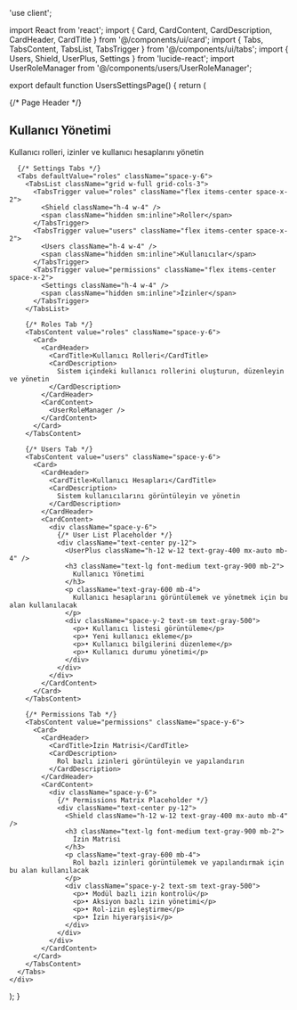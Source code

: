 'use client';

import React from 'react';
import { Card, CardContent, CardDescription, CardHeader, CardTitle } from '@/components/ui/card';
import { Tabs, TabsContent, TabsList, TabsTrigger } from '@/components/ui/tabs';
import { Users, Shield, UserPlus, Settings } from 'lucide-react';
import UserRoleManager from '@/components/users/UserRoleManager';

export default function UsersSettingsPage() {
  return (
    <div className="space-y-6">
      {/* Page Header */}
      <div className="space-y-2">
        <div className="flex items-center space-x-2">
          <Users className="h-6 w-6 text-green-600" />
          <h2 className="text-2xl font-bold text-gray-900">Kullanıcı Yönetimi</h2>
        </div>
        <p className="text-gray-600">
          Kullanıcı rolleri, izinler ve kullanıcı hesaplarını yönetin
        </p>
      </div>

      {/* Settings Tabs */}
      <Tabs defaultValue="roles" className="space-y-6">
        <TabsList className="grid w-full grid-cols-3">
          <TabsTrigger value="roles" className="flex items-center space-x-2">
            <Shield className="h-4 w-4" />
            <span className="hidden sm:inline">Roller</span>
          </TabsTrigger>
          <TabsTrigger value="users" className="flex items-center space-x-2">
            <Users className="h-4 w-4" />
            <span className="hidden sm:inline">Kullanıcılar</span>
          </TabsTrigger>
          <TabsTrigger value="permissions" className="flex items-center space-x-2">
            <Settings className="h-4 w-4" />
            <span className="hidden sm:inline">İzinler</span>
          </TabsTrigger>
        </TabsList>

        {/* Roles Tab */}
        <TabsContent value="roles" className="space-y-6">
          <Card>
            <CardHeader>
              <CardTitle>Kullanıcı Rolleri</CardTitle>
              <CardDescription>
                Sistem içindeki kullanıcı rollerini oluşturun, düzenleyin ve yönetin
              </CardDescription>
            </CardHeader>
            <CardContent>
              <UserRoleManager />
            </CardContent>
          </Card>
        </TabsContent>

        {/* Users Tab */}
        <TabsContent value="users" className="space-y-6">
          <Card>
            <CardHeader>
              <CardTitle>Kullanıcı Hesapları</CardTitle>
              <CardDescription>
                Sistem kullanıcılarını görüntüleyin ve yönetin
              </CardDescription>
            </CardHeader>
            <CardContent>
              <div className="space-y-6">
                {/* User List Placeholder */}
                <div className="text-center py-12">
                  <UserPlus className="h-12 w-12 text-gray-400 mx-auto mb-4" />
                  <h3 className="text-lg font-medium text-gray-900 mb-2">
                    Kullanıcı Yönetimi
                  </h3>
                  <p className="text-gray-600 mb-4">
                    Kullanıcı hesaplarını görüntülemek ve yönetmek için bu alan kullanılacak
                  </p>
                  <div className="space-y-2 text-sm text-gray-500">
                    <p>• Kullanıcı listesi görüntüleme</p>
                    <p>• Yeni kullanıcı ekleme</p>
                    <p>• Kullanıcı bilgilerini düzenleme</p>
                    <p>• Kullanıcı durumu yönetimi</p>
                  </div>
                </div>
              </div>
            </CardContent>
          </Card>
        </TabsContent>

        {/* Permissions Tab */}
        <TabsContent value="permissions" className="space-y-6">
          <Card>
            <CardHeader>
              <CardTitle>İzin Matrisi</CardTitle>
              <CardDescription>
                Rol bazlı izinleri görüntüleyin ve yapılandırın
              </CardDescription>
            </CardHeader>
            <CardContent>
              <div className="space-y-6">
                {/* Permissions Matrix Placeholder */}
                <div className="text-center py-12">
                  <Shield className="h-12 w-12 text-gray-400 mx-auto mb-4" />
                  <h3 className="text-lg font-medium text-gray-900 mb-2">
                    İzin Matrisi
                  </h3>
                  <p className="text-gray-600 mb-4">
                    Rol bazlı izinleri görüntülemek ve yapılandırmak için bu alan kullanılacak
                  </p>
                  <div className="space-y-2 text-sm text-gray-500">
                    <p>• Modül bazlı izin kontrolü</p>
                    <p>• Aksiyon bazlı izin yönetimi</p>
                    <p>• Rol-izin eşleştirme</p>
                    <p>• İzin hiyerarşisi</p>
                  </div>
                </div>
              </div>
            </CardContent>
          </Card>
        </TabsContent>
      </Tabs>
    </div>
  );
} 